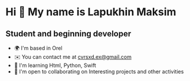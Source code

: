 Hi 👋 My name is Lapukhin Maksim
================================

Student and beginning developer
-------------------------------

* 🌍  I'm based in Orel
* ✉️  You can contact me at [cvrsxd.ex@gmail.com](mailto:cvrsxd.ex@gmail.com)
* 🧠  I'm learning Html, Python, Swift
* 🤝  I'm open to collaborating on Interesting projects and other activities
